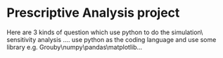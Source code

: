 # Prescriptive Analysis project 
Here are 3 kinds of question which use python to do the simulation\ sensitivity analysis ....
use python as the coding language and use some library e.g. Grouby\numpy\pandas\matplotlib...
